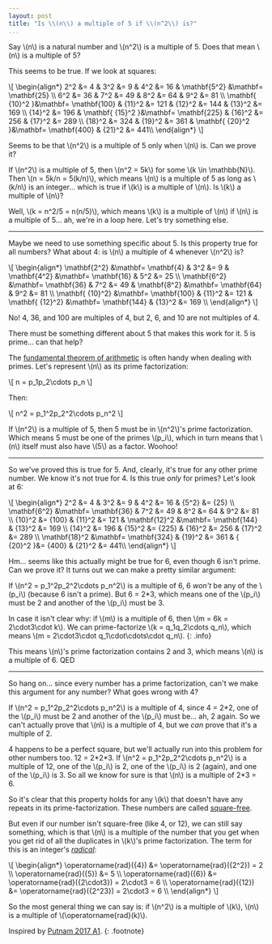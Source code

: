```yaml
---
layout: post
title: "Is \\(n\\) a multiple of 5 if \\(n^2\\) is?"
...
```


Say \\(n\\) is a natural number and \\(n^2\\) is a multiple of 5. Does that
mean \\(n\\) is a multiple of 5?

This seems to be true. If we look at squares:

<div>
\[
\begin{align*}
2^2 &= 4 & 3^2 &= 9 & 4^2 &= 16 & \mathbf{5^2} &\mathbf= \mathbf{25} \\
6^2 &= 36 & 7^2 &= 49 & 8^2 &= 64 & 9^2 &= 81 \\
\mathbf{ {10}^2 }&\mathbf= \mathbf{100} & {11}^2 &= 121 & {12}^2 &= 144 & {13}^2 &= 169 \\
{14}^2 &= 196 & \mathbf{ {15}^2 }&\mathbf= \mathbf{225} & {16}^2 &= 256 & {17}^2 &= 289 \\
{18}^2 &= 324 & {19}^2 &= 361 & \mathbf{ {20}^2 }&\mathbf= \mathbf{400} & {21}^2 &= 441\\
\end{align*}
\]
</div>

Seems to be that \\(n^2\\) is a multiple of 5 only when \\(n\\) is. Can we prove it?

If \\(n^2\\) is a multiple of 5, then \\(n^2 = 5k\\) for some \\(k \in
\mathbb{N}\\). Then \\(n = 5k/n = 5(k/n)\\), which means \\(n\\) is a multiple of
5 as long as \\(k/n\\) is an integer... which is true if \\(k\\) is a multiple of
\\(n\\). Is \\(k\\) a multiple of \\(n\\)?

Well, \\(k = n^2/5 = n(n/5)\\), which means \\(k\\) is a multiple of \\(n\\)
if \\(n\\) is a multiple of 5... ah, we're in a loop here. Let's try
something else.

---

Maybe we need to use something specific about 5. Is this property true for all
numbers? What about 4: is \\(n\\) a multiple of 4 whenever \\(n^2\\) is?

<div>
\[
\begin{align*}
\mathbf{2^2} &\mathbf= \mathbf{4} & 3^2 &= 9 & \mathbf{4^2} &\mathbf= \mathbf{16} & 5^2 &= 25 \\
\mathbf{6^2} &\mathbf= \mathbf{36} & 7^2 &= 49 & \mathbf{8^2} &\mathbf= \mathbf{64} & 9^2 &= 81 \\
\mathbf{ {10}^2} &\mathbf= \mathbf{100} & {11}^2 &= 121 & \mathbf{ {12}^2} &\mathbf= \mathbf{144} & {13}^2 &= 169 \\
\end{align*}
\]
</div>

No! 4, 36, and 100 are multiples of 4, but 2, 6, and 10 are not multiples of 4.

There must be something different about 5 that makes this work for it. 5 is prime... can that help?

The [fundamental theorem of
arithmetic](https://en.wikipedia.org/wiki/Fundamental_theorem_of_arithmetic)
is often handy when dealing with primes. Let's represent \\(n\\) as its prime
factorization:

<div>
\[
n = p_1p_2\cdots p_n
\]
</div>

Then:

<div>
\[
n^2 = p_1^2p_2^2\cdots p_n^2
\]
</div>

If \\(n^2\\) is a multiple of 5, then 5 must be in \\(n^2\\)'s prime
factorization. Which means 5 must be one of the primes \\(p_i\\), which in
turn means that \\(n\\) itself must also have \\(5\\) as a factor. Woohoo!

---

So we've proved this is true for 5. And, clearly, it's true for any other
prime number. We know it's not true for 4. Is this true _only_ for primes?
Let's look at 6:

<div>
\[
\begin{align*}
2^2 &= 4 & 3^2 &= 9 & 4^2 &= 16 & {5^2} &= {25} \\
\mathbf{6^2} &\mathbf= \mathbf{36} & 7^2 &= 49 & 8^2 &= 64 & 9^2 &= 81 \\
{10}^2 &= {100} & {11}^2 &= 121 & \mathbf{12}^2 &\mathbf= \mathbf{144} & {13}^2 &= 169 \\
{14}^2 &= 196 &  {15}^2 &= {225} & {16}^2 &= 256 & {17}^2 &= 289 \\
\mathbf{18}^2 &\mathbf= \mathbf{324} & {19}^2 &= 361 & { {20}^2 }&= {400} & {21}^2 &= 441\\
\end{align*}
\]
</div>

Hm... seems like this actually might be true for 6, even though 6 isn't
prime. Can we prove it? It turns out we can make a pretty similar argument:

If \\(n^2 = p_1^2p_2^2\cdots p_n^2\\) is a multiple of 6, 6 _won't_ be any of
the \\(p_i\\) (because 6 isn't a prime). But 6 = 2\*3, which means one of the
\\(p_i\\) must be 2 and another of the \\(p_i\\) must be 3.

In case it isn't clear why: if \\(m\\) is a multiple of 6, then \\(m = 6k = 2\cdot3\cdot k\\). We can prime-factorize \\(k = q_1q_2\cdots q_n\\), which means \\(m = 2\cdot3\cdot q_1\cdot\cdots\cdot q_n\\).
{: .info}

This means \\(n\\)'s prime factorization contains 2 and 3, which means
\\(n\\) is a multiple of 6. QED

---

So hang on... since every number has a prime factorization, can't we make
this argument for any number? What goes wrong with 4?

If \\(n^2 = p_1^2p_2^2\cdots p_n^2\\) is a multiple of 4, since 4 = 2\*2, one
of the \\(p_i\\) must be 2 and another of the \\(p_i\\) must be... ah, 2
again. So we can't actually prove that \\(n\\) is a multiple of 4, but we
_can_ prove that it's a multiple of 2.

4 happens to be a perfect square, but we'll actually run into this problem
for other numbers too. 12 = 2\*2\*3. If \\(n^2 = p_1^2p_2^2\cdots p_n^2\\) is
a multiple of 12, one of the \\(p_i\\) is 2, one of the \\(p_i\\) is 2
(again), and one of the \\(p_i\\) is 3. So all we know for sure is that
\\(n\\) is a multiple of 2*3 = 6.

So it's clear that this property holds for any \\(k\\) that doesn't have any
repeats in its prime-factorization. These numbers are called
[square-free](https://en.wikipedia.org/wiki/Square-free_integer).

But even if our number isn't square-free (like 4, or 12), we can still say
something, which is that \\(n\\) is a multiple of the number that you get when
you get rid of all the duplicates in \\(k\\)'s prime factorization. The term
for this is an integer's
[_radical_](https://en.wikipedia.org/wiki/Radical_of_an_integer):

<div>
\[
\begin{align*}
\operatorname{rad}({4}) &= \operatorname{rad}({2^2}) = 2 \\
\operatorname{rad}({5}) &= 5 \\
\operatorname{rad}({6}) &= \operatorname{rad}({2\cdot3}) = 2\cdot3 = 6 \\
\operatorname{rad}({12}) &= \operatorname{rad}({2^23}) = 2\cdot3 = 6 \\
\end{align*}
\]
</div>

So the most general thing we can say is: if \\(n^2\\) is a multiple of \\(k\\), \\(n\\) is a multiple of \\(\operatorname{rad}(k)\\).

Inspired by [Putnam 2017 A1](https://www.youtube.com/watch?v=WFTw_3J2HU4).
{: .footnote}
